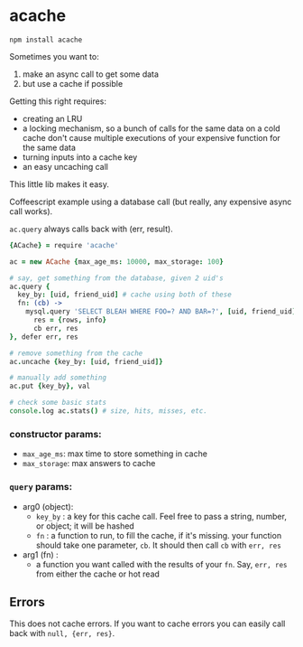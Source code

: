 # acache

```
npm install acache
```

Sometimes you want to:
  1. make an async call to get some data
  2. but use a cache if possible

Getting this right requires:
 * creating an LRU
 * a locking mechanism, so a bunch of calls for the same data on a cold cache don't cause multiple executions of your expensive function for the same data
 * turning inputs into a cache key
 * an easy uncaching call

This little lib makes it easy.

Coffeescript example using a database call (but really, any expensive async call works).

`ac.query` always calls back with (err, result).

```coffeescript
{ACache} = require 'acache'

ac = new ACache {max_age_ms: 10000, max_storage: 100}

# say, get something from the database, given 2 uid's
ac.query {
  key_by: [uid, friend_uid] # cache using both of these
  fn: (cb) ->
    mysql.query 'SELECT BLEAH WHERE FOO=? AND BAR=?', [uid, friend_uid], (err, rows, info) ->
      res = {rows, info}
      cb err, res
}, defer err, res

# remove something from the cache
ac.uncache {key_by: [uid, friend_uid]}

# manually add something
ac.put {key_by}, val

# check some basic stats
console.log ac.stats() # size, hits, misses, etc.
```

### constructor params:
 * `max_age_ms`: max time to store something in cache
 * `max_storage`: max answers to cache

### `query` params:
 * arg0 (object):
   * `key_by` : a key for this cache call. Feel free to pass a string, number, or object; it will be hashed
   * `fn` : a function to run, to fill the cache, if it's missing. your function should take one parameter, `cb`. It should then call `cb` with `err, res`
 * arg1 (fn) :
   * a function you want called with the results of your `fn`. Say, `err, res` from either the cache or hot read

## Errors

This does not cache errors. If you want to cache errors you can easily call back with `null, {err, res}`.


